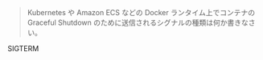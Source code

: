 > Kubernetes や Amazon ECS などの Docker ランタイム上でコンテナの Graceful Shutdown のために送信されるシグナルの種類は何か書きなさい。

SIGTERM